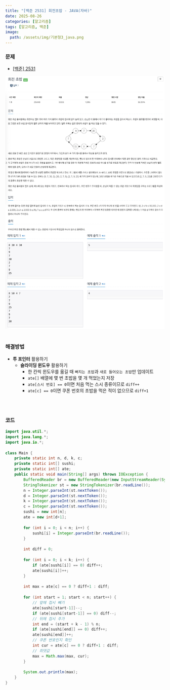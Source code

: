 ```yaml
---
title: "[백준 2531] 회전초밥 - JAVA(자바)"
date: 2025-08-26
categories: [알고리즘]
tags: [알고리즘, 백준]
image:
  path: /assets/img/기본형3_java.png
---
```


### 문제

- [[백준] 2531](https://www.acmicpc.net/problem/2531)

![img](/assets/img/algorithm/백준2531_1.png)
![img](/assets/img/algorithm/백준2531_2.png)
<br /><br />

### 해결방법
- **투 포인터** 활용하기
  - **슬라이딩 윈도우** 활용하기
    - 한 칸씩 윈도우를 옮길 때 `빠지는 초밥`과 `새로 들어오는 초밥`만 업데이트
    - `ate[]` 배열에 몇 번 초밥을 몇 개 먹었는지 저장
    - `ate[스시 번호] == 0`이면 처음 먹는 스시 종류이므로 `diff++`
    - `ate[c] == 0`이면 쿠폰 번호의 초밥을 먹은 적이 없으므로 `diff+1`


<br /><br />

### 코드

```java
import java.util.*;
import java.lang.*;
import java.io.*;

class Main {
    private static int n, d, k, c;
    private static int[] sushi;
    private static int[] ate;
    public static void main(String[] args) throws IOException {
        BufferedReader br = new BufferedReader(new InputStreamReader(System.in));
        StringTokenizer st = new StringTokenizer(br.readLine());
        n = Integer.parseInt(st.nextToken());
        d = Integer.parseInt(st.nextToken());
        k = Integer.parseInt(st.nextToken());
        c = Integer.parseInt(st.nextToken());
        sushi = new int[n];
        ate = new int[d+1];

        for (int i = 0; i < n; i++) {
            sushi[i] = Integer.parseInt(br.readLine());
        }

        int diff = 0;

        for (int i = 0; i < k; i++) {
            if (ate[sushi[i]] == 0) diff++;
            ate[sushi[i]]++;
        }

        int max = ate[c] == 0 ? diff+1 : diff;

        for (int start = 1; start < n; start++) {
            // 앞에 접시 빼기
            ate[sushi[start-1]]--;
            if (ate[sushi[start-1]] == 0) diff--;
            // 뒤에 접시 추가
            int end = (start + k - 1) % n;
            if (ate[sushi[end]] == 0) diff++;
            ate[sushi[end]]++;
            // 쿠폰 번호인지 확인
            int cur = ate[c] == 0 ? diff+1 : diff;
            // 최댓값
            max = Math.max(max, cur);
        }
        
        System.out.println(max);
    }
}
```